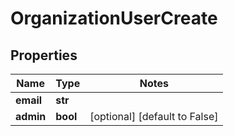 # OrganizationUserCreate

## Properties
Name | Type | Notes
------------ | ------------- | -------------
**email** | **str** | 
**admin** | **bool** | [optional] [default to False]



